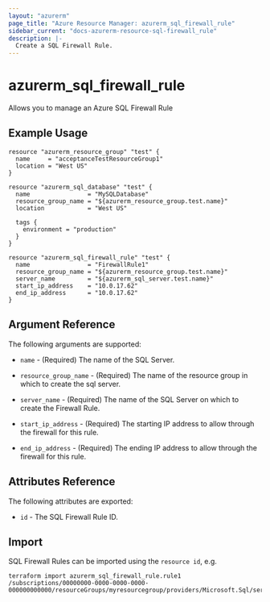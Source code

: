 ```yaml
---
layout: "azurerm"
page_title: "Azure Resource Manager: azurerm_sql_firewall_rule"
sidebar_current: "docs-azurerm-resource-sql-firewall_rule"
description: |-
  Create a SQL Firewall Rule.
---
```


# azurerm\_sql\_firewall\_rule

Allows you to manage an Azure SQL Firewall Rule

## Example Usage

```
resource "azurerm_resource_group" "test" {
  name     = "acceptanceTestResourceGroup1"
  location = "West US"
}

resource "azurerm_sql_database" "test" {
  name                = "MySQLDatabase"
  resource_group_name = "${azurerm_resource_group.test.name}"
  location            = "West US"

  tags {
    environment = "production"
  }
}

resource "azurerm_sql_firewall_rule" "test" {
  name                = "FirewallRule1"
  resource_group_name = "${azurerm_resource_group.test.name}"
  server_name         = "${azurerm_sql_server.test.name}"
  start_ip_address    = "10.0.17.62"
  end_ip_address      = "10.0.17.62"
}
```
## Argument Reference

The following arguments are supported:

* `name` - (Required) The name of the SQL Server.

* `resource_group_name` - (Required) The name of the resource group in which to
    create the sql server.

* `server_name` - (Required) The name of the SQL Server on which to create the Firewall Rule.

* `start_ip_address` - (Required) The starting IP address to allow through the firewall for this rule.

* `end_ip_address` - (Required) The ending IP address to allow through the firewall for this rule.

## Attributes Reference

The following attributes are exported:

* `id` - The SQL Firewall Rule ID.

## Import

SQL Firewall Rules can be imported using the `resource id`, e.g.

```
terraform import azurerm_sql_firewall_rule.rule1 /subscriptions/00000000-0000-0000-0000-000000000000/resourceGroups/myresourcegroup/providers/Microsoft.Sql/servers/myserver/firewallRules/rule1
```

